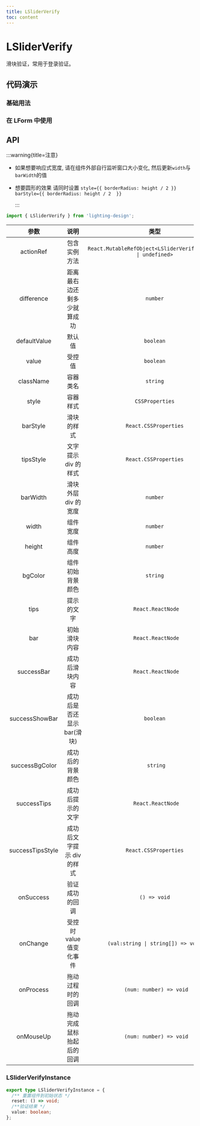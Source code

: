 ```yaml
---
title: LSliderVerify
toc: content
---
```


# LSliderVerify

滑块验证，常用于登录验证。

## 代码演示

### 基础用法

<code src='./demos/Demo1.tsx' ></code>

### 在 LForm 中使用

<code src='./demos/Demo2.tsx' ></code>

## API

:::warning{title=注意}

- 如果想要响应式宽度, 请在组件外部自行监听窗口大小变化, 然后更新`width`与`barWidth`的值
- 想要圆形的效果 请同时设置 `style={{ borderRadius: height / 2 }}` `barStyle={{ borderRadius: height / 2  }}`

  :::

```ts
import { LSliderVerify } from 'lighting-design';
```

|       参数       |            说明            |                             类型                             |           默认值           |
| :--------------: | :------------------------: | :----------------------------------------------------------: | :------------------------: |
|    actionRef     |        包含实例方法        | `React.MutableRefObject<LSliderVerifyInstance \| undefined>` |            `-`             |
|    difference    | 距离最右边还剩多少就算成功 |                           `number`                           |            `0`             |
|   defaultValue   |           默认值           |                          `boolean`                           |            `-`             |
|      value       |           受控值           |                          `boolean`                           |            `-`             |
|    className     |          容器类名          |                           `string`                           |            `-`             |
|      style       |          容器样式          |                       `CSSProperties`                        |            `-`             |
|     barStyle     |         滑块的样式         |                    `React.CSSProperties`                     |            `-`             |
|    tipsStyle     |    文字提示 div 的样式     |                    `React.CSSProperties`                     |            `-`             |
|     barWidth     |    滑块外层 div 的宽度     |                           `number`                           |            `60`            |
|      width       |          组件宽度          |                           `number`                           |           `400`            |
|      height      |          组件高度          |                           `number`                           |            `32`            |
|     bgColor      |      组件初始背景颜色      |                           `string`                           |         `#F2F3F5`          |
|       tips       |         提示的文字         |                      ` React.ReactNode`                      | `请按住滑块，拖动到最右边` |
|       bar        |        初始滑块内容        |                      ` React.ReactNode`                      | `<DoubleRightOutlined />`  |
|    successBar    |       成功后滑块内容       |                      ` React.ReactNode`                      |    `<CheckOutlined />`     |
|  successShowBar  | 成功后是否还显示 bar(滑块) |                          `boolean`                           |           `true`           |
|  successBgColor  |      成功后的背景颜色      |                          ` string`                           |         `#52c41a`          |
|   successTips    |      成功后提示的文字      |                      ` React.ReactNode`                      |        `验证已通过`        |
| successTipsStyle | 成功后文字提示 div 的样式  |                    `React.CSSProperties`                     |            `-`             |
|    onSuccess     |       验证成功的回调       |                         `() => void`                         |            `- `            |
|     onChange     |  受控时 value 值变化事件   |              `(val:string \| string[]) => void`              |            `- `            |
|    onProcess     |      拖动过程时的回调      |                   ` (num: number) => void`                   |            `- `            |
|    onMouseUp     |  拖动完成鼠标抬起后的回调  |                   ` (num: number) => void`                   |            `- `            |

### LSliderVerifyInstance

```ts
export type LSliderVerifyInstance = {
  /** 重置组件到初始状态 */
  reset: () => void;
  /**验证结果 */
  value: boolean;
};
```
